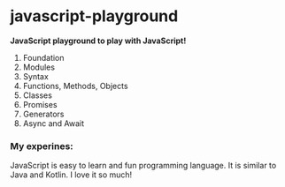 # javascript-playground

**JavaScript playground to play with JavaScript!**

1. Foundation
2. Modules
3. Syntax
4. Functions, Methods, Objects
5. Classes
6. Promises
7. Generators
8. Async and Await

### My experines:
JavaScript is easy to learn and fun programming language. It is similar to Java and Kotlin. I love it so much!
